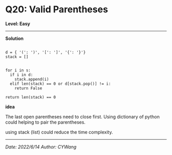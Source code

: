 # Q20: Valid Parentheses

**Level: Easy**

----

**Solution**

```Python3

d = { '(': ')', '[': ']', '{': '}'}
stack = []


for i in s:
  if i in d:
    stack.append(i)
  elif len(stack) == 0 or d[stack.pop()] != i:
    return False

return len(stack) == 0

```

**idea**

The last open parentheses need to close first. Using dictionary of python could helping to pair the parentheses.

using stack (list) could reduce the time complexity.

----

*Date: 2022/6/14*
*Author: CYWang*
